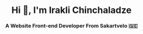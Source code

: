 <h1 align="center">Hi 👋, I'm Irakli Chinchaladze</h1>
<h3 align="center">A Website Front-end Developer From Sakartvelo 🇬🇪</h3>
